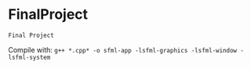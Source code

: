 # FinalProject

`Final Project`

Compile with: `g++ *.cpp* -o sfml-app -lsfml-graphics -lsfml-window -lsfml-system`